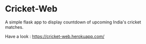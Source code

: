 # Cricket-Web
A simple flask app to display countdown of upcoming India's cricket matches.

Have a look : https://cricket-web.herokuapp.com/
